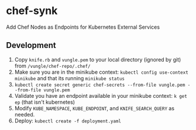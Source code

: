 # chef-synk
Add Chef Nodes as Endpoints for Kubernetes External Services

## Development

1. Copy `knife.rb` and `vungle.pem` to your local directory (ignored by git) from `/vungle/chef-repo/.chef/`
2. Make sure you are in the minikube context: `kubectl config use-context minikube` and that its running `minikube status`
3. `kubectl create secret generic chef-secrets --from-file vungle.pem --from-file vungle.pem`
4. Validate you have an endpoint available in your minikube context: `k get ep` (that isn't kubernetes)
4. Modify `KUBE_NAMESPACE`, `KUBE_ENDPOINT`, and `KNIFE_SEARCH_QUERY` as needed.
4. Deploy: `kubectl create -f deployment.yaml`
